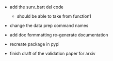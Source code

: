 - add the surv_bart del code
  - should be able to take from function1

- change the data prep command names

- add doc formmatting re-generate documentation

- recreate package in pypi


- finish draft of the validation paper for arxiv